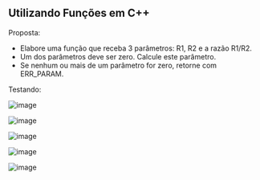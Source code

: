 ## Utilizando Funções em C++

Proposta:
  - Elabore uma função que receba 3 parâmetros: R1, R2 e a razão R1/R2.
  - Um dos parâmetros deve ser zero. Calcule este parâmetro.
  - Se nenhum ou mais de um parâmetro for zero, retorne com ERR_PARAM.

Testando:

![image](https://github.com/LucasMallmannEich/Simple_C_Plus_Plus_Projects/assets/89753549/68f710d7-68a8-4ef1-b16d-905e58765026)

![image](https://github.com/LucasMallmannEich/Simple_C_Plus_Plus_Projects/assets/89753549/936d79f3-2f91-4388-a065-2571cb7ec5f9)

![image](https://github.com/LucasMallmannEich/Simple_C_Plus_Plus_Projects/assets/89753549/e57bed8b-1448-43de-acdb-34d90a7e625d)

![image](https://github.com/LucasMallmannEich/Simple_C_Plus_Plus_Projects/assets/89753549/1a168338-a0ad-4c27-80e4-25699fd89996)

![image](https://github.com/LucasMallmannEich/Simple_C_Plus_Plus_Projects/assets/89753549/7d643b36-447d-40a7-b82a-bf15bf3bb1da)
